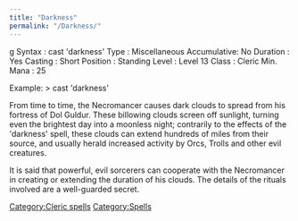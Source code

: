 ```yaml
---
title: "Darkness"
permalink: "/Darkness/"
---
```


<nowiki>g Syntax : cast 'darkness' Type : Miscellaneous Accumulative: No
Duration : Yes Casting : Short Position : Standing Level : Level 13
Class : Cleric Min. Mana : 25

</pre>

Example: \> cast 'darkness'

From time to time, the Necromancer causes dark clouds to spread from his
fortress of Dol Guldur. These billowing clouds screen off sunlight,
turning even the brightest day into a moonless night; contrarily to the
effects of the 'darkness' spell, these clouds can extend hundreds of
miles from their source, and usually herald increased activity by Orcs,
Trolls and other evil creatures.

It is said that powerful, evil sorcerers can cooperate with the
Necromancer in creating or extending the duration of his clouds. The
details of the rituals involved are a well-guarded secret.

[Category:Cleric spells](Category:Cleric_spells "wikilink")
[Category:Spells](Category:Spells "wikilink")